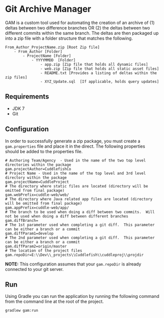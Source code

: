 Git Archive Manager
========================

GAM is a custom tool used for automating the creation of an archive of (1) deltas between
two difference branches OR (2) the deltas between two different commits within the same
branch.  The deltas are then packaged up into a zip file with a folder structure that
matches the following.

```
From_Author_ProjectName.zip [Root Zip file]
    - From_Author [Folder]
        - ProjectName [Folder]
            - YYYYMMDD  [Folder]
                - app.zip [Zip file that holds all dynamic files] 
                - web.zip [Zip file that holds all static asset files]
                - README.txt [Provides a listing of deltas within the zip files]
                - XYZ_Update.sql  [If applicable, holds query updates]
```           
 
## Requirements

* JDK 7
* Git

## Configuration

In order to successfully generate a zip package, you must create a `gam.properties`  file and place it in the direct.  The following properties should
be added to the properties file.

```
# Authoring Team/Agency  - Used in the name of the two top level directories within the package
gam.projectAuthor=CuddlefishCo
# Project Name - Used in the name of the top level and 3rd level directory within the package
gam.projectName=CuddleProject
# The directory where static files are located (directory will be omitted from final package)
gam.webPrefix=cuddle-web/web/
# The directory where Java related app files are located (directory will be omitted from final package)
gam.appPrefix=cuddle-web/app/
# The branch to be used when doing a diff between two commits.  Will not be used when doing a diff between different branches
gam.diffBranch=
# The 1st parameter used when completing a git diff.  This parameter can be either a branch or a commit
gam.diffParam1=develop
# The 2nd parameter used when completing a git diff.  This parameter can be either a branch or a commit
gam.diffParam2=origin/master
# The location of the project files
gam.repoDir=E:\\Dev\\_projects\\Cuddlefish\\cuddleproj\\projdir
```

__NOTE:__ This configuration assumes that your `gam.repoDir` is already connected to your git server.

## Run

Using Gradle you can run the application by running the following command from the command line at the root of the project.

`gradlew gam:run`
